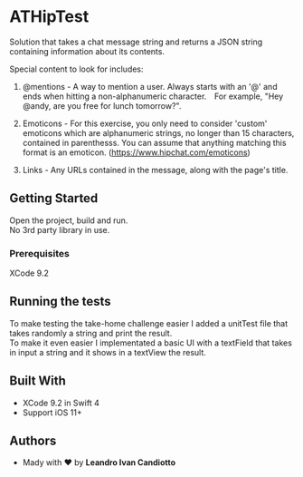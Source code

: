# ATHipTest

Solution that takes a chat message string and returns a JSON string containing information about its contents. 

Special content to look for includes:

1. @mentions - A way to mention a user. Always starts with an '@' and ends when hitting a non-alphanumeric character.  For example, "Hey @andy, are you free for lunch tomorrow?".

2. Emoticons - For this exercise, you only need to consider 'custom' emoticons which are alphanumeric strings, no longer than 15 characters, contained in parenthesss. You can assume that anything matching this format is an emoticon. (https://www.hipchat.com/emoticons)

3. Links - Any URLs contained in the message, along with the page's title.


## Getting Started

Open the project, build and run.  
No 3rd party library in use.  

### Prerequisites

XCode 9.2

## Running the tests

To make testing the take-home challenge easier I added a unitTest file that takes randomly a string and print the result.   
To make it even easier I implementated a basic UI with a textField that takes in input a string and it shows in a textView the result.

## Built With

* XCode 9.2 in Swift 4
* Support iOS 11+

## Authors

* Mady with ❤️ by **Leandro Ivan Candiotto** 
